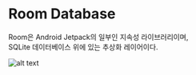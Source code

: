 Room Database
===

Room은 Android Jetpack의 일부인 지속성 라이브러리이며,     
SQLite 데이터베이스 위에 있는 추상화 레이어이다.

![alt text](image01.png)

